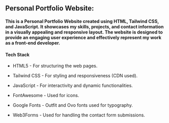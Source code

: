 ## Personal Portfolio Website:
#### This is a Personal Portfolio Website created using HTML, Tailwind CSS, and JavaScript. It showcases my skills, projects, and contact information in a visually appealing and responsive layout. The website is designed to provide an engaging user experience and effectively represent my work as a front-end developer.

#### Tech Stack
- HTML5 - For structuring the web pages.

- Tailwind CSS - For styling and responsiveness (CDN used).

- JavaScript - For interactivity and dynamic functionalities.

- FontAwesome - Used for icons.

- Google Fonts - Outfit and Ovo fonts used for typography.

- Web3Forms - Used for handling the contact form submissions.

